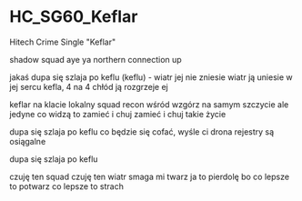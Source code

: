 # HC_SG60_Keflar
Hitech Crime Single "Keflar"

shadow squad aye ya
northern connection up

jakaś
dupa się szlaja po keflu (keflu) - 
wiatr jej nie zniesie
wiatr ją uniesie
w jej sercu kefla, 4 na 4 
chłód ją rozgrzeje ej

keflar na klacie
lokalny squad
recon wśród wzgórz 
na samym szczycie
ale jedyne co widzą 
to zamieć i chuj
zamieć i chuj
takie życie

dupa się szlaja po keflu
co będzie się cofać, 
wyśle ci drona
rejestry są osiągalne

dupa się szlaja po keflu

czuję ten squad
czuję ten wiatr
smaga mi twarz
ja to pierdolę bo co lepsze to potwarz
co lepsze to strach



